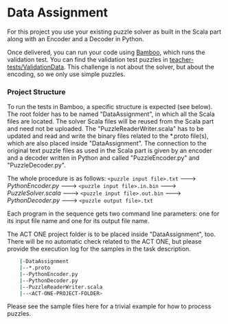 # Data Assignment

For this project you use your existing puzzle solver as built in the Scala part along with an Encoder and a Decoder in Python.

Once delivered, you can run your code using [Bamboo](https://tools.uia.no/bamboo/browse/IKT212G23H-EP2DP/branches), which runs the validation test.
You can find the validation test puzzles in [teacher-tests/ValidationData](https://tools.uia.no/bitbucket/projects/IKT212G23H/repos/teacher-tests/browse/ValidationData).
This challenge is not about the solver, but about the encoding, so we only use simple puzzles.

### Project Structure

To run the tests in Bamboo, a specific structure is expected (see below). The root folder has to be named "DataAssignment", in which all the Scala files are located.
The solver Scala files will be reused from the Scala part and need not be uploaded.
The "PuzzleReaderWriter.scala" has to be updated and read and write the binary files related to the \*.proto file(s), which are also placed inside "DataAssignment".
The connection to the original text puzzle files as used in the Scala part is given by an encoder and a decoder written in Python and called "PuzzleEncoder.py" and "PuzzleDecoder.py".

The whole procedure is as follows:
`<puzzle input file>.txt` ---> *PythonEncoder.py* ---> `<puzzle input file>.in.bin` ---> *PuzzleSolver.scala* ---> `<puzzle input file>.out.bin` ---> *PythonDecoder.py* ---> `<puzzle output file>.txt`

Each program in the sequence gets two command line parameters: one for its input file name and one for its output file name.

The ACT ONE project folder is to be placed inside "DataAssignment", too. There will be no automatic check related to the ACT ONE, but please provide the execution log for the samples in the task description.

```sh
    |-DataAssignment
    |--*.proto
    |--PythonEncoder.py
    |--PythonDecoder.py
    |--PuzzleReaderWriter.scala
	|--<ACT-ONE-PROJECT-FOLDER>
```

Please see the sample files here for a trivial example for how to process puzzles.
